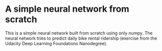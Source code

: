 # A simple neural network from scratch
This is a simple neural network built from scratch using only numpy. The neural network tries to predict daily bike rental ridership (exercise from the Udacity Deep Learning Foundations Nanodegree).
